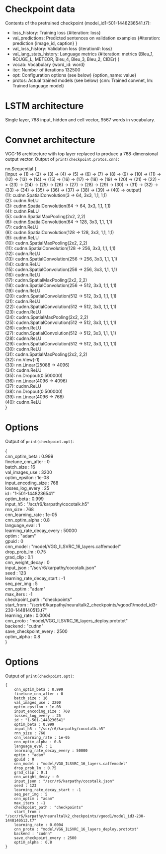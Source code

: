 # Checkpoint data
Contents of the pretrained checkpoint (model_id1-501-1448236541.t7):
* loss_history: Training loss 
	{#iteration: loss}
* val_predictions: Predicted sentences on validation examples 
	{#iteration: prediction 
		{image_id, caption}
	}
* val_loss_history: Validation loss 
	{iteration#: loss}
* val_lang_stats_history: Language metrics 
	{#iteration: metrics 
		{Bleu_1, ROUGE_L, METEOR, Bleu_4, Bleu_3, Bleu_2, CIDEr}
	}
* vocab: Vocabulary 
	{word_id: word}
* iter: Number of iterations 
	132500
* opt: Configuration options (see below)
	{option_name: value}
* protos: Actual trained models (see below)
	{cnn: Trained convnet, lm: Trained language model}

# LSTM architecture
Single layer, 768 input, hidden and cell vector, 9567 words in vocabulary.

# Convnet architecture
VGG-16 architecture with top layer replaced to produce a 768-dimensional output vector. Output of `print(checkpoint.protos.cnn)`:

nn.Sequential {  
  [input -> (1) -> (2) -> (3) -> (4) -> (5) -> (6) -> (7) -> (8) -> (9) -> (10) -> (11) -> (12) -> (13) -> (14) -> (15) -> (16) -> (17) -> (18) -> (19) -> (20) -> (21) -> (22) -> (23) -> (24) -> (25) -> (26) -> (27) -> (28) -> (29) -> (30) -> (31) -> (32) -> (33) -> (34) -> (35) -> (36) -> (37) -> (38) -> (39) -> (40) -> output]  
  (1): cudnn.SpatialConvolution(3 -> 64, 3x3, 1,1, 1,1)  
  (2): cudnn.ReLU  
  (3): cudnn.SpatialConvolution(64 -> 64, 3x3, 1,1, 1,1)  
  (4): cudnn.ReLU  
  (5): cudnn.SpatialMaxPooling(2x2, 2,2)  
  (6): cudnn.SpatialConvolution(64 -> 128, 3x3, 1,1, 1,1)  
  (7): cudnn.ReLU  
  (8): cudnn.SpatialConvolution(128 -> 128, 3x3, 1,1, 1,1)  
  (9): cudnn.ReLU  
  (10): cudnn.SpatialMaxPooling(2x2, 2,2)  
  (11): cudnn.SpatialConvolution(128 -> 256, 3x3, 1,1, 1,1)  
  (12): cudnn.ReLU  
  (13): cudnn.SpatialConvolution(256 -> 256, 3x3, 1,1, 1,1)  
  (14): cudnn.ReLU  
  (15): cudnn.SpatialConvolution(256 -> 256, 3x3, 1,1, 1,1)  
  (16): cudnn.ReLU  
  (17): cudnn.SpatialMaxPooling(2x2, 2,2)  
  (18): cudnn.SpatialConvolution(256 -> 512, 3x3, 1,1, 1,1)  
  (19): cudnn.ReLU  
  (20): cudnn.SpatialConvolution(512 -> 512, 3x3, 1,1, 1,1)  
  (21): cudnn.ReLU  
  (22): cudnn.SpatialConvolution(512 -> 512, 3x3, 1,1, 1,1)  
  (23): cudnn.ReLU  
  (24): cudnn.SpatialMaxPooling(2x2, 2,2)  
  (25): cudnn.SpatialConvolution(512 -> 512, 3x3, 1,1, 1,1)  
  (26): cudnn.ReLU  
  (27): cudnn.SpatialConvolution(512 -> 512, 3x3, 1,1, 1,1)  
  (28): cudnn.ReLU  
  (29): cudnn.SpatialConvolution(512 -> 512, 3x3, 1,1, 1,1)  
  (30): cudnn.ReLU  
  (31): cudnn.SpatialMaxPooling(2x2, 2,2)  
  (32): nn.View(-1)  
  (33): nn.Linear(25088 -> 4096)  
  (34): cudnn.ReLU  
  (35): nn.Dropout(0.500000)  
  (36): nn.Linear(4096 -> 4096)  
  (37): cudnn.ReLU  
  (38): nn.Dropout(0.500000)  
  (39): nn.Linear(4096 -> 768)  
  (40): cudnn.ReLU  
}

# Options
Output of `print(checkpoint.opt)`:

{  
  cnn_optim_beta : 0.999  
  finetune_cnn_after : 0  
  batch_size : 16  
  val_images_use : 3200  
  optim_epsilon : 1e-08  
  input_encoding_size : 768  
  losses_log_every : 25  
  id : "1-501-1448236541"  
  optim_beta : 0.999  
  input_h5 : "/scr/r6/karpathy/cocotalk.h5"  
  rnn_size : 768  
  cnn_learning_rate : 1e-05  
  cnn_optim_alpha : 0.8  
  language_eval : 1  
  learning_rate_decay_every : 50000  
  optim : "adam"  
  gpuid : 0  
  cnn_model : "model/VGG_ILSVRC_16_layers.caffemodel"  
  drop_prob_lm : 0.75  
  grad_clip : 0.1  
  cnn_weight_decay : 0  
  input_json : "/scr/r6/karpathy/cocotalk.json"  
  seed : 123  
  learning_rate_decay_start : -1  
  seq_per_img : 5  
  cnn_optim : "adam"  
  max_iters : -1  
  checkpoint_path : "checkpoints"  
  start_from : "/scr/r6/karpathy/neuraltalk2_checkpoints/vgood1/model_id3-230-1448140513.t7"  
  learning_rate : 0.0004  
  cnn_proto : "model/VGG_ILSVRC_16_layers_deploy.prototxt"  
  backend : "cudnn"  
  save_checkpoint_every : 2500  
  optim_alpha : 0.8  
}

# Options
Output of `print(checkpoint.opt)`:
```
{
	cnn_optim_beta : 0.999
	finetune_cnn_after : 0
	batch_size : 16
	val_images_use : 3200
	optim_epsilon : 1e-08
	input_encoding_size : 768
	losses_log_every : 25
	id : "1-501-1448236541"
	optim_beta : 0.999
	input_h5 : "/scr/r6/karpathy/cocotalk.h5"
	rnn_size : 768
	cnn_learning_rate : 1e-05
	cnn_optim_alpha : 0.8
	language_eval : 1
	learning_rate_decay_every : 50000
	optim : "adam"
	gpuid : 0
	cnn_model : "model/VGG_ILSVRC_16_layers.caffemodel"
	drop_prob_lm : 0.75
	grad_clip : 0.1
	cnn_weight_decay : 0
	input_json : "/scr/r6/karpathy/cocotalk.json"
	seed : 123
	learning_rate_decay_start : -1
	seq_per_img : 5
	cnn_optim : "adam"
	max_iters : -1
	checkpoint_path : "checkpoints"
	start_from : "/scr/r6/karpathy/neuraltalk2_checkpoints/vgood1/model_id3-230-1448140513.t7"
	learning_rate : 0.0004
	cnn_proto : "model/VGG_ILSVRC_16_layers_deploy.prototxt"
	backend : "cudnn"
	save_checkpoint_every : 2500
	optim_alpha : 0.8
}
```
